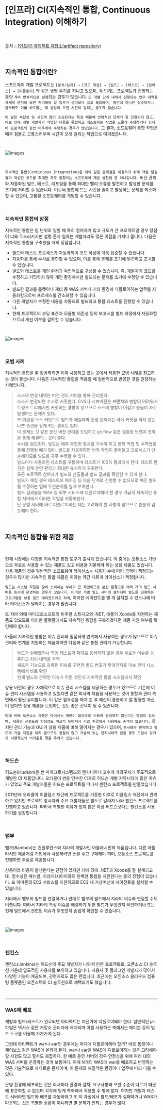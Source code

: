 # [인프라] CI(지속적인 통합, Continuous Integration) 이해하기

<br/>

출처 :: [[인프라] 아티팩트 저장소(artifact repository)](https://12bme.tistory.com/454?category=739421)

<br/>

## 지속적인 통합이란?

소프트웨어 개발 프로젝트는 `[분석/설계] → [코드 작성] → [빌드] → [테스트] → [릴리스] → [디플로이]` 와 같은 생명 주기를 지니고 있으며, 각 단계는 프로젝트가 진행되는 동안 `계속 반복적으로 실행`되는 경우가 많습니다. `또 개별 단계 내에서 진행되는 업무 내역을 자세히 분석해 보면 처리해야 할 업무가 생각보다 많고 복잡하며, 중간에 하나만 실수하거나 잘못돼도 이를 바로잡는 데 상당히 오랜 시간이 걸리는 경우가 많습니다.`

`이 같은 복잡성 및 시간이 많이 소요된다는 특성 때문에 반복적인 단계가 잘 진행되지 않고, 이로 인해 개별 개발자가 작업한 내용을 통합하고 테스트하는 작업을 드물게 수행하거나 심지어 프로젝트의 중반 이후에야 수행하는 경우가 많았습니다.` 그 결과, 소프트웨어 통합 작업은 매우 힘들고 고통스러우며 시간이 오래 걸리는 작업으로 여겨졌습니다.

<br/>

![images](../Images/20191203/20191203-1620-01.png)

<br/>

`지속적인 통합(Continuous Integration)은 위와 같은 문제점을 해결하기 위해 개발 팀원들이 작성한 코드를 최대한 자주 통합하는 소프트웨어 개발 실천법 중 하나입니다.` 버전 관리와 자동화된 빌드, 테스트, 리포팅을 통해 최대한 빨리 오류를 발견하고 발생한 문제를 조기에 처리할 수 있습니다. 이로써 통합에 드는 시간을 줄이고 발생하는 문제를 최소화할 수 있으며, 고품질 소프트웨어를 개발할 수 있습니다.

<br/>

### 지속적인 통합의 장점

지속적인 통합은 팀 단위로 일할 때 특히 참여자가 많고 규모가 큰 프로젝트일 경우 장점이 더욱 두드러지지만 설령 혼자 일하는 개발자라도 많은 이점을 가져다 줍니다. 다음은 지속적인 통합을 구축했을 때의 장점입니다.

- 빌드와 테스트 프로세스가 자동화되어 코드 작성에 더욱 집중할 수 있습니다.
- 자동화를 통해 수시로 통합할 수 있으며, 이를 통해 문제를 조기에 발견하고 조치할 수 있습니다.
- 빌드와 테스트를 개인 환경과 독립적으로 구성할 수 있습니다. 즉, 개발자가 코드를 수정하고 커밋하지 않아 개인 환경에서만 빌드되는 문제를 조기에 수정할 수 있습니다.
- 빌드한 결과를 톰캣이나 제티 등 WAS 서버나 기타 환경에 디플로이하는 업무를 자동화함으로써 프로세스를 간소화할 수 있습니다.
- 다른 개발자가 수정한 내용을 자동으로 빌드하고 통합 테스트를 진행할 수 있습니다.
- 현재 프로젝트의 코딩 표준과 모듈별 의존성 등의 보고서를 빌드 과정에서 자동화함으로써 개선 여부를 검토할 수 있습니다.

<br/>

![images](../Images/20191203/20191203-1620-02.png)

<br/>

### 모범 사례

지속적인 통합을 잘 활용하려면 이미 사용하고 있는 곳에서 적용한 모범 사례를 참고하는 것이 좋습니다. 다음은 지속적인 통합을 적용할 때 일반적으로 반영한 것을 권장하는 사례입니다.

> 소스의 변경 내역은 버전 관리 서버를 통해 관리한다.<br/>
> 소스가 변경되면 수시로 커밋한다. CVS나 서브버전은 브랜치와 병합이 어려워서 트렁크 트리에서만 커밋하는 경향이 있으므로 소스의 병합이 어렵고 충돌이 자주 발생하는 문제가 있다.<br/>
> 또 미완성 소스 커밋으로 빌드가 깨질까봐 완성 전까지는 아예 커밋을 하지 않는 나쁜 습관을 갖게 되는 경우도 있다. <br/>
> 이 문제는 깃 같은 분산 버전 관리를 도입하고 git flow 같은 검증된 브랜치 전략을 통해 해결하는 것이 좋다.<br/>
> 수시로 빌드한다. 빌드는 매우 복잡한 절차를 거쳐야 하고 반복 작업 및 수작업을 통해 진행될 때가 많다.
> 빌드를 자동화하면 반복 작업이 줄어들고 프로세스가 단순해지므로 빌드를 자주 수행할 수 있다.<br/>
> 빌드마다 자동화된 테스트를 구동하며 테스트가 100% 통과되게 한다. 테스트 환경은 실제 운영 환경과 최대한 유사하게 구축한다.<br/>
> 모든 프로젝트 참여자가 빌드의 산출물과 빌드 결과를 확인할 수 있게 한다.<br/>
> 빌드가 깨질 경우 테스트와 패키징 등 다음 단계로 진행할 수 없으므로 깨진 빌드를 수정하는 일에 우선순위를 높게 부여한다.<br/>
> 빌드 결과물을 WAS 등 외부 서비스에 디플로이해야 할 경우 가급적 지속적인 통합 서버에서 이러한 작업을 자동화한다. <br/>
> 단 운영 서버에 바로 디플로이하는 데는 고려해야 할 사항이 많으므로 충분히 검토해야 한다.

<br/>

## 지속적인 통합을 위한 제품

<br/>

현재 시장에는 다양한 지속적인 통합 도구가 출시돼 있습니다. 이 중에는 오픈소스 기반으로 무료로 사용할 수 있는 제품도 있고 비용을 지불해야 하는 상용 제품도 있습니다. 상용 제품의 경우 일반적인 소프트웨어 라이선스는 사용자 수에 따라 금액이 책정되는 경우가 많지만 지속적인 통합 제품은 이와는 약간 다르게 라이선스가 책정됩니다.

`빌드는 시스템 자원을 많이 소비하는 부하가 큰 작업이므로 분산 환경으로 여러 개의 빌드 서버를 동시에 운영하는 경우가 많습니다. 이러한 개별 빌드 서버에 설치되어 빌드를 진행하는 프로그램을 보통 빌드 에이전트라고 하며`, 이러한 에이전트를 몇 개 설치할 수 있느냐에 따라 라이선스가 달라지는 경우가 많습니다.

또 자바 외에 마이크로소프트의 비주얼 스튜디오와 .NET, 애플의 Xcode를 지원하는 제품도 있으므로 이러한 플랫폼에서도 지속적인 통합을 구축하겠다면 제품 지원 여부를 확인해야 합니다.

아울러 지속적인 통합은 이슈 관리와 밀접하게 연계해서 사용하는 경우가 많으므로 이슈 관리와 연계를 지원하는 제품이라면 다음과 같은 통합 관리가 가능합니다.

> 빌드가 실패했거나 특정 테스트가 제대로 동작하지 않을 경우 새로운 이슈를 등록하고 처리 내역을 추적 <br/>
> 새로운 기능으로 등록된 이슈를 구현한 빌드 번호가 무엇인지를 이슈 관리 시스템에서 바로 확인<br/>
> 현재 빌드와 관련된 이슈가 어떤 것인지 지속적인 통합 시스템에서 확인<br/>

상용 버전의 경우 자체적으로 이슈 관리 시스템을 제공하는 경우가 있으므로 기존에 이슈 관리 시스템을 사용하고 있었다면 같은 회사의 제품을 사용하는 것이 통합과 관리 측면에서 훨씬 유리합니다. 이 같은 필요성을 따져 본 후 예산이 충분하고 잘 활용할 자신이 있다면 상용 제품을 도입하는 것도 좋은 선택이 될 수 있습니다.

`이에 비해 오픈소스 제품은 라이선스 제한이 없으므로 비용이 발생하지 않는다는 장점이 있으며, 제품의 신뢰도와 안정성도 비교적 높아져서 기업 환경에서 사용해도 손색이 없습니다.` 하지만 관리 기능과 GUI가 상용 제품에 비해 떨어지는 경우가 있으며, `문서화가 빈약하고 별도의 기술 지원을 하지 않으므로 경험이 많고 기술력 있는 엔지니어가 없을 경우 도입시 갖가지 시행착오와 어려움을 겪을 우려가 있습니다.`

<br/>

### 허드슨

허드슨(Hudson)은 썬 마이크로시스템즈의 엔지니어니 코수케 가와구치가 주도적으로 개발한 CI 제품입니다. 오라클이 썬을 인수한 이후로 허드슨 개발 커뮤니티에 많은 이슈가 있었고 주요 개발자들은 허드슨 프로젝트를 떠나서 젠킨스 프로젝트를 만들었습니다.

2011년에 오라클이 이클립스 재단에 프로젝트를 기증한 이후로 이클립스 재단에서 관리하고 있지만 프로젝트 창시자와 주요 개발자들은 별도로 갈라져 나와 젠킨스 프로젝트를 진행하고 있습니다. 따라서 특별한 이유가 있지 않은 이상 허드슨보다는 젠킨스를 사용하기를 권장합니다.

<br/>

### 뱀부

뱀부(Bamboo)는 컨플루언스와 지라의 개발사인 아틀라시안의 제품입니다. 다른 아틀라시안 제품처럼 기업에서 사용하려면 돈을 주고 구매해야 하며, 오픈소스 프로젝트를 진행하면 무료로 제공합니다.

상용이라 비용이 발생한다는 단점이 있지만 자바 외에 .NET과 Xcode를 잘 설계되고 UI, 잘수성된 매뉴얼, 지라/피시아이와의 완벽한 통합을 지원한다는 등의 장점이 있습니다. 또 아마존의 EC2 서비스를 지원하므로 EC2 내 가상머신에 에이전트를 설치할 수 있습니다.

지라에서 뱀부의 빌드를 연결하거나 반대로 뱀부의 빌드에서 지라의 이슈와 연결할 수도 이씁니다. 따라서 지라의 특정 이슈를 해결하기 위한 빌드가 무엇인지 확인하거나 또는 현재 빌드에서 관련된 이슈가 무엇인지 손쉽게 확인할 수 있습니다.

<br/>

![images](../Images/20191203/20191203-1620-03.png)

<br/>

### 젠킨스

젠킨스(Jenkins)는 허드슨의 주요 개발자가 나와서 만든 프로젝트로, 오픈소스 CI 솔루션 가운데 압도적인 사용자를 보유하고 있습니다. 사용자 및 플러그인 개발자가 많아서 다양한 기능이 제공되며, 관련자료도 많은 편입니다. 최근에는 오픈소스 클라우드 컴퓨팅 플랫폼인 오픈스택의 CI 솔루션으로 채택되기도 했습니다.

<br/>

---

### WAS에 배포

개발과 빌드/테스트가 완료되면 아티팩트는 어딘가에 디플로이돼야 한다. 일반적인 jar 파일은 넥서스 같은 저장소 관리자에 배치되며 이를 사용하는 측에서는 메이븐 등의 빌드 도구를 이용해 가져가게 된다.

그런데 아티팩트가 war나 ear인 경우에는 어디에 디플로이해야 할까? 바로 톰캣이나 제이보스 같은 WAS에 올리게 된다. war나 ear을 WAS에 디플로이하는 것은 고려해야 할 사항도 많고 절차도 복잡하다. 한 예로 운영 서버의 경우 안정성을 위해 여러 대의 WAS 서버를 운영하는 것이 보통이다. 이때 N개의 WAS에 war를 배포하고 반영하는 것은 기술적으로 까다로운 문제이며, 이 문제의 해결책은 환경이나 업무에 따라 다를 수 있다.

운영 환경에 배포하는 것은 회사마다 환경과 절차, 요구사항과 보안 수준이 다르기 때문에 표준화할 수 없으며 각각에 맞게 특화해서 적용할 수 밖에 없다. 하지만 개발과 테스트 서버라면 빌드와 배포를 자동화하고 또 이 과정에서 빌드/배포가 실패하거나 WAS가 다운되는 것은 특별한 상황이 아니라면 별 문제가 안되는 경우가 많다.
